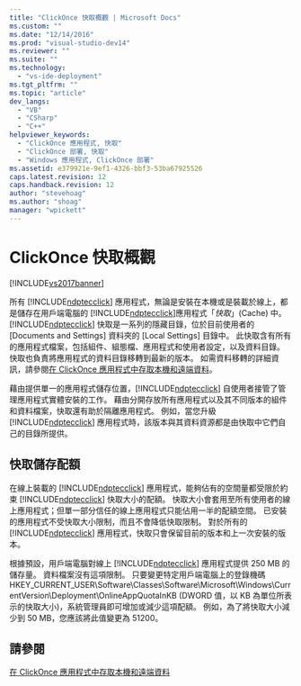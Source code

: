 ```yaml
---
title: "ClickOnce 快取概觀 | Microsoft Docs"
ms.custom: ""
ms.date: "12/14/2016"
ms.prod: "visual-studio-dev14"
ms.reviewer: ""
ms.suite: ""
ms.technology: 
  - "vs-ide-deployment"
ms.tgt_pltfrm: ""
ms.topic: "article"
dev_langs: 
  - "VB"
  - "CSharp"
  - "C++"
helpviewer_keywords: 
  - "ClickOnce 應用程式, 快取"
  - "ClickOnce 部署, 快取"
  - "Windows 應用程式, ClickOnce 部署"
ms.assetid: e379921e-9ef1-4326-bbf3-53ba67925526
caps.latest.revision: 12
caps.handback.revision: 12
author: "stevehoag"
ms.author: "shoag"
manager: "wpickett"
---
```

# ClickOnce 快取概觀
[!INCLUDE[vs2017banner](../code-quality/includes/vs2017banner.md)]

所有 [!INCLUDE[ndptecclick](../deployment/includes/ndptecclick_md.md)] 應用程式，無論是安裝在本機或是裝載於線上，都是儲存在用戶端電腦的 [!INCLUDE[ndptecclick](../deployment/includes/ndptecclick_md.md)]應用程式「*快取*」\(Cache\) 中。  [!INCLUDE[ndptecclick](../deployment/includes/ndptecclick_md.md)] 快取是一系列的隱藏目錄，位於目前使用者的 \[Documents and Settings\] 資料夾的 \[Local Settings\] 目錄中。  此快取含有所有的應用程式檔案，包括組件、組態檔、應用程式和使用者設定，以及資料目錄。  快取也負責將應用程式的資料目錄移轉到最新的版本。  如需資料移轉的詳細資訊，請參閱[在 ClickOnce 應用程式中存取本機和遠端資料](../deployment/accessing-local-and-remote-data-in-clickonce-applications.md)。  
  
 藉由提供單一的應用程式儲存位置，[!INCLUDE[ndptecclick](../deployment/includes/ndptecclick_md.md)] 自使用者接管了管理應用程式實體安裝的工作。  藉由分開存放所有應用程式以及其不同版本的組件和資料檔案，快取還有助於隔離應用程式。  例如，當您升級 [!INCLUDE[ndptecclick](../deployment/includes/ndptecclick_md.md)] 應用程式時，該版本與其資料資源都是由快取中它們自己的目錄所提供。  
  
## 快取儲存配額  
 在線上裝載的 [!INCLUDE[ndptecclick](../deployment/includes/ndptecclick_md.md)] 應用程式，能夠佔有的空間量都受限於約束 [!INCLUDE[ndptecclick](../deployment/includes/ndptecclick_md.md)] 快取大小的配額。  快取大小會套用至所有使用者的線上應用程式；但單一部分信任的線上應用程式只能佔用一半的配額空間。  已安裝的應用程式不受快取大小限制，而且不會降低快取限制。  對於所有的 [!INCLUDE[ndptecclick](../deployment/includes/ndptecclick_md.md)] 應用程式，快取只會保留目前的版本和上一次安裝的版本。  
  
 根據預設，用戶端電腦對線上 [!INCLUDE[ndptecclick](../deployment/includes/ndptecclick_md.md)] 應用程式提供 250 MB 的儲存量。  資料檔案沒有這項限制。  只要變更特定用戶端電腦上的登錄機碼 HKEY\_CURRENT\_USER\\Software\\Classes\\Software\\Microsoft\\Windows\\CurrentVersion\\Deployment\\OnlineAppQuotaInKB \(DWORD 值，以 KB 為單位所表示的快取大小\)，系統管理員即可增加或減少這項配額。  例如，為了將快取大小減少到 50 MB，您應該將此值變更為 51200。  
  
## 請參閱  
 [在 ClickOnce 應用程式中存取本機和遠端資料](../deployment/accessing-local-and-remote-data-in-clickonce-applications.md)
